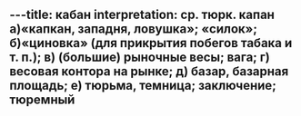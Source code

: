 ---title: кабан
interpretation: ср. тюрк. капан а)«капкан, западня, ловушка»; «силок»; б)«циновка» (для прикрытия побегов табака и т. п.); в) (большие) рыночные весы; вага; г) весовая контора на рынке; д) базар, базарная площадь; е) тюрьма, темница; заключение; тюремный
---
